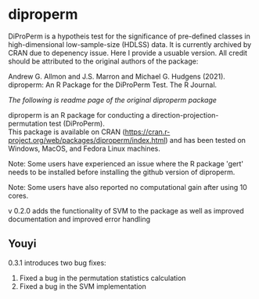 # diproperm

DiProPerm is a hypotheis test for the significance of pre-defined classes in high-dimensional low-sample-size (HDLSS) data. It is currently archived by CRAN due to depenency issue. Here I provide a usuable version. All credit should be attributed to the original authors of the package:

Andrew G. Allmon and J.S. Marron and Michael G. Hudgens (2021). diproperm: An R Package for the DiProPerm Test. The R Journal.



*The following is readme page of the original diproperm package*

diproperm is an R package for conducting a direction-projection-permutation test (DiProPerm).  
This package is available on CRAN (https://cran.r-project.org/web/packages/diproperm/index.html) and has been tested on Windows, MacOS, and Fedora Linux machines.

Note: Some users have experienced an issue where the R package 'gert' needs to be installed before installing the github version of diproperm. 

Note: Some users have also reported no computational gain after using 10 cores.

v 0.2.0 adds the functionality of SVM to the package as well as improved documentation and improved error handling 



## Youyi

0.3.1 introduces two bug fixes:
1. Fixed a bug in the permutation statistics calculation 
2. Fixed a bug in the SVM implementation
